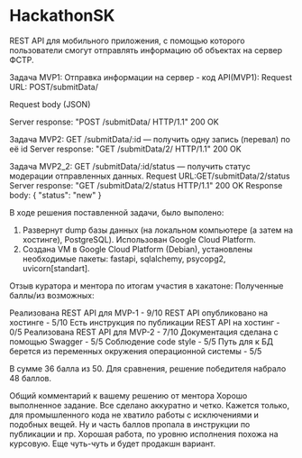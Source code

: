 # HackathonSK

REST API для мобильного приложения, с помощью которого пользователи смогут отправлять информацию об объектах на сервер ФСТР.


Задача MVP1:
Отправка информации на сервер - код API(MVP1): 
Request URL: POST/submitData/

Request body (JSON)

Server response: "POST /submitData/ HTTP/1.1" 200 OK

Задача MVP2:
GET /submitData/:id — получить одну запись (перевал) по её id
Server response: "GET /submitData/2/ HTTP/1.1" 200 OK

Задача MVP2_2:
GET /submitData/:id/status — получить статус модерации отправленных данных.
Request URL:GET/submitData/2/status
Server response: "GET /submitData/2/status HTTP/1.1" 200 OK
Response body: 
{
  "status": "new"
}



В ходе решения поставленной задачи, было выполено:
1. Развернут dump базы данных (на локальном компьютере (а затем на хостинге), PostgreSQL). Использован Google Cloud Platform.
2. Создана VM в Google Cloud Platform (Debian), установлены необходимые пакеты: fastapi, sqlalchemy, psycopg2, uvicorn[standart]. 


Отзыв куратора и ментора по итогам участия в хакатоне:
Полученные баллы/из возможных:

Реализована REST API для MVP-1 - 9/10
REST API опубликовано на хостинге - 5/10
Есть инструкция по публикации REST API на хостинг    - 0/5
Реализована REST API для MVP-2 - 7/10
Документация сделана с помощью Swagger - 5/5
Соблюдение code style - 5/5
Путь для к БД берется из переменных окружения операционной системы - 5/5

В сумме 36 балла из 50. Для сравнения, решение победителя набрало 48 баллов.

Общий комментарий к вашему решению от ментора
 Хорошо выполненное задание. Все сделано аккуратно и четко. Кажется только, для промышленного кода не хватило работы с исключениями и подобных вещей. Ну и часть баллов пропала в инструкции по публикации и пр. Хорошая работа, по уровню исполнения похожа на курсовую. Еще чуть-чуть и будет продакшн вариант.
